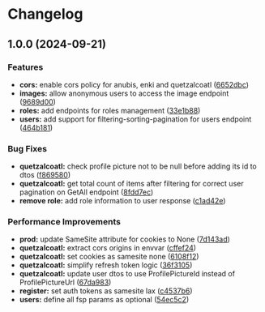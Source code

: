# Changelog

## 1.0.0 (2024-09-21)


### Features

* **cors:** enable cors policy for anubis, enki and quetzalcoatl ([6652dbc](https://github.com/Pantheonix/Asgard/commit/6652dbcdbfaceeb94c36369423fecb7b2682d9d5))
* **images:** allow anonymous users to access the image endpoint ([9689d00](https://github.com/Pantheonix/Asgard/commit/9689d003b1b09b5c4b01abd0577a21844f26af8a))
* **roles:** add endpoints for roles management ([33e1b88](https://github.com/Pantheonix/Asgard/commit/33e1b88092bfd53c6e1aee14c6a05d36ec525f9e))
* **users:** add support for filtering-sorting-pagination for users endpoint ([464b181](https://github.com/Pantheonix/Asgard/commit/464b1810efe519e155309573d55da5603bcb0a53))


### Bug Fixes

* **quetzalcoatl:** check profile picture not to be null before adding its id to dtos ([f869580](https://github.com/Pantheonix/Asgard/commit/f8695804e16dc01123b4e70f6726d3555885bb58))
* **quetzalcoatl:** get total count of items after filtering for correct user pagination on GetAll endpoint ([8fdd7ec](https://github.com/Pantheonix/Asgard/commit/8fdd7ec9fbae2dc880b373abdab2f115bbd4e40d))
* **remove role:** add role information to user response ([c1ad42e](https://github.com/Pantheonix/Asgard/commit/c1ad42efd1e1f497e1a84009bea0f81aef9a2479))


### Performance Improvements

* **prod:** update SameSite attribute for cookies to None ([7d143ad](https://github.com/Pantheonix/Asgard/commit/7d143adde34b824adc3a90f6a062bb5453038912))
* **quetzalcoatl:** extract cors origins in envvar ([cffef24](https://github.com/Pantheonix/Asgard/commit/cffef24f5af89ee8c3328e0a8fd88e091c0f0939))
* **quetzalcoatl:** set cookies as samesite none ([6108f12](https://github.com/Pantheonix/Asgard/commit/6108f12a86e7060eab56506a7059bf13745bed5e))
* **quetzalcoatl:** simplify refresh token logic ([36f3105](https://github.com/Pantheonix/Asgard/commit/36f3105b35d0be6469a7afeae2a0f33a34ba0365))
* **quetzalcoatl:** update user dtos to use ProfilePictureId instead of ProfilePictureUrl ([67da983](https://github.com/Pantheonix/Asgard/commit/67da983e7155937f9ea956afa2717e7d9144837f))
* **register:** set auth tokens as samesite lax ([c4537b6](https://github.com/Pantheonix/Asgard/commit/c4537b6524e956215f278c32194b4a63a51634ba))
* **users:** define all fsp params as optional ([54ec5c2](https://github.com/Pantheonix/Asgard/commit/54ec5c24bebfe674ffaf973c1bb61b2b79cf5170))
